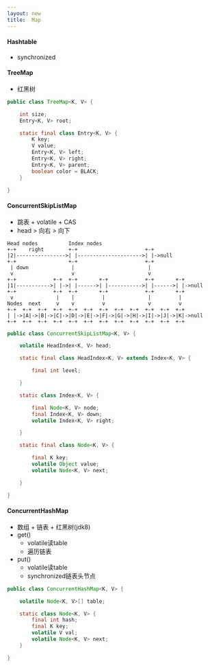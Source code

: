 ```yaml
---
layout: new
title:  Map
---
```


#### Hashtable

* synchronized

#### TreeMap

* 红黑树

```java
public class TreeMap<K, V> {

    int size;
    Entry<K, V> root;

    static final class Entry<K, V> {
        K key;
        V value;
        Entry<K, V> left;
        Entry<K, V> right;
        Entry<K, V> parent;
        boolean color = BLACK;
    }

}
```

#### ConcurrentSkipListMap

* 跳表 + volatile + CAS
* head &gt; 向右 &gt; 向下

```console
Head nodes          Index nodes
+-+    right        +-+                      +-+
|2|---------------->| |--------------------->| |->null
+-+                 +-+                      +-+
 | down              |                        |
 v                   v                        v
+-+            +-+  +-+       +-+            +-+       +-+
|1|----------->| |->| |------>| |----------->| |------>| |->null
+-+            +-+  +-+       +-+            +-+       +-+
 v              |    |         |              |         |
Nodes  next     v    v         v              v         v
+-+  +-+  +-+  +-+  +-+  +-+  +-+  +-+  +-+  +-+  +-+  +-+
| |->|A|->|B|->|C|->|D|->|E|->|F|->|G|->|H|->|I|->|J|->|K|->null
+-+  +-+  +-+  +-+  +-+  +-+  +-+  +-+  +-+  +-+  +-+  +-+
```

```java
public class ConcurrentSkipListMap<K, V> {

    volatile HeadIndex<K, V> head;

    static final class HeadIndex<K, V> extends Index<K, V> {

        final int level;

    }

    static class Index<K, V> {

        final Node<K, V> node;
        final Index<K, V> down;
        volatile Index<K, V> right;

    }

    static final class Node<K, V> {

        final K key;
        volatile Object value;
        volatile Node<K, V> next;

    }

}
```

#### ConcurrentHashMap

* 数组 + 链表 + 红黑树(jdk8)
* get()
    * volatile读table
    * 遍历链表
* put()
    * volatile读table
    * synchronized链表头节点

```java
public class ConcurrentHashMap<K, V> {

    volatile Node<K, V>[] table;

    static class Node<K, V> {
        final int hash;
        final K key;
        volatile V val;
        volatile Node<K, V> next;
    }

}
```
